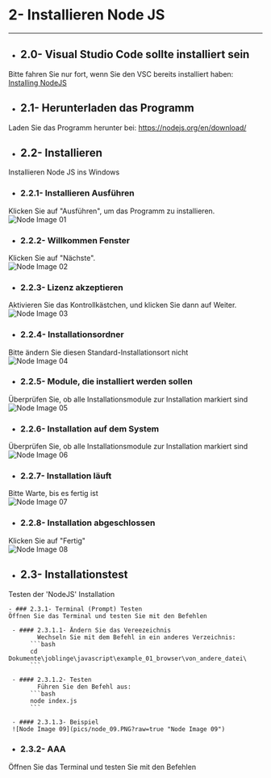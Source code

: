 # 2- Installieren Node JS
----

- ## 2.0- Visual Studio Code sollte installiert sein
Bitte fahren Sie nur fort, wenn Sie den VSC bereits installiert haben:
[Installing NodeJS](../vsc/README.md)

- ## 2.1- Herunterladen das Programm
Laden Sie das Programm herunter bei:
https://nodejs.org/en/download/

- ## 2.2- Installieren
Installieren Node JS ins Windows

  - ### 2.2.1- Installieren Ausführen
  Klicken Sie auf "Ausführen", um das Programm zu installieren.
  ![Node Image 01](pics/node_01.PNG?raw=true "Node Image 01")

  - ### 2.2.2- Willkommen Fenster
  Klicken Sie auf "Nächste".                   
  ![Node Image 02](pics/node_02.PNG?raw=true "Node Image 02")

  - ### 2.2.3- Lizenz akzeptieren
  Aktivieren Sie das Kontrollkästchen, und klicken Sie dann auf Weiter.
  ![Node Image 03](pics/node_03.PNG?raw=true "Node Image 03")

  - ### 2.2.4- Installationsordner
  Bitte ändern Sie diesen Standard-Installationsort nicht               
  ![Node Image 04](pics/node_04.PNG?raw=true "Node Image 04")

  - ### 2.2.5- Module, die installiert werden sollen
  Überprüfen Sie, ob alle Installationsmodule zur Installation markiert sind
  ![Node Image 05](pics/node_05.PNG?raw=true "Node Image 05")

  - ### 2.2.6- Installation auf dem System
  Überprüfen Sie, ob alle Installationsmodule zur Installation markiert sind
  ![Node Image 06](pics/node_06.PNG?raw=true "Node Image 06")

  - ### 2.2.7- Installation läuft
  Bitte Warte, bis es fertig ist        
  ![Node Image 07](pics/node_07.PNG?raw=true "Node Image 07")

  - ### 2.2.8- Installation abgeschlossen
  Klicken Sie auf "Fertig"             
  ![Node Image 08](pics/node_08.PNG?raw=true "Node Image 08")

  - ## 2.3- Installationstest
  Testen der 'NodeJS' Installation

    - ### 2.3.1- Terminal (Prompt) Testen
    Öffnen Sie das Terminal und testen Sie mit den Befehlen

     - #### 2.3.1.1- Ändern Sie das Vereezeichnis
     		Wechseln Sie mit dem Befehl in ein anderes Verzeichnis:
          ```bash
          cd Dokumente\joblinge\javascript\example_01_browser\von_andere_datei\
          ```

     - #### 2.3.1.2- Testen
     		Führen Sie den Befehl aus:
          ```bash
          node index.js
          ```

     - #### 2.3.1.3- Beispiel
     ![Node Image 09](pics/node_09.PNG?raw=true "Node Image 09")

   - ### 2.3.2- AAA
   Öffnen Sie das Terminal und testen Sie mit den Befehlen
